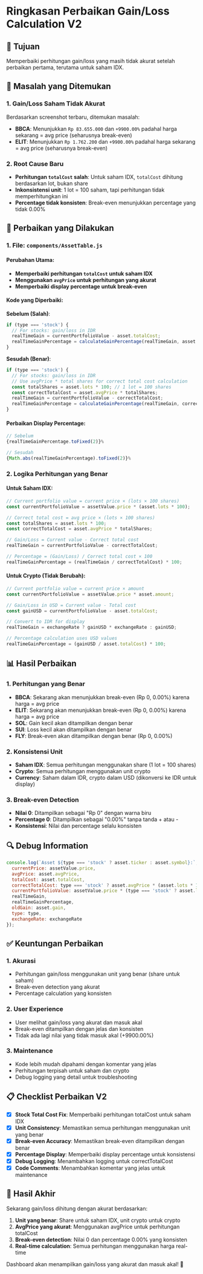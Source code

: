 # Ringkasan Perbaikan Gain/Loss Calculation V2

## 🎯 **Tujuan**
Memperbaiki perhitungan gain/loss yang masih tidak akurat setelah perbaikan pertama, terutama untuk saham IDX.

## 🐛 **Masalah yang Ditemukan**

### 1. **Gain/Loss Saham Tidak Akurat**
Berdasarkan screenshot terbaru, ditemukan masalah:
- **BBCA**: Menunjukkan `Rp 83.655.000` dan `+9900.00%` padahal harga sekarang = avg price (seharusnya break-even)
- **ELIT**: Menunjukkan `Rp 1.762.200` dan `+9900.00%` padahal harga sekarang = avg price (seharusnya break-even)

### 2. **Root Cause Baru**
- **Perhitungan `totalCost` salah**: Untuk saham IDX, `totalCost` dihitung berdasarkan lot, bukan share
- **Inkonsistensi unit**: 1 lot = 100 saham, tapi perhitungan tidak memperhitungkan ini
- **Percentage tidak konsisten**: Break-even menunjukkan percentage yang tidak 0.00%

## 🔧 **Perbaikan yang Dilakukan**

### 1. **File**: `components/AssetTable.js`

#### **Perubahan Utama**:
- **Memperbaiki perhitungan `totalCost` untuk saham IDX**
- **Menggunakan `avgPrice` untuk perhitungan yang akurat**
- **Memperbaiki display percentage untuk break-even**

#### **Kode yang Diperbaiki**:

**Sebelum (Salah)**:
```javascript
if (type === 'stock') {
  // For stocks: gain/loss in IDR
  realTimeGain = currentPortfolioValue - asset.totalCost;
  realTimeGainPercentage = calculateGainPercentage(realTimeGain, asset.totalCost);
}
```

**Sesudah (Benar)**:
```javascript
if (type === 'stock') {
  // For stocks: gain/loss in IDR
  // Use avgPrice * total shares for correct total cost calculation
  const totalShares = asset.lots * 100; // 1 lot = 100 shares
  const correctTotalCost = asset.avgPrice * totalShares;
  realTimeGain = currentPortfolioValue - correctTotalCost;
  realTimeGainPercentage = calculateGainPercentage(realTimeGain, correctTotalCost);
}
```

#### **Perbaikan Display Percentage**:
```javascript
// Sebelum
{realTimeGainPercentage.toFixed(2)}%

// Sesudah
{Math.abs(realTimeGainPercentage).toFixed(2)}%
```

### 2. **Logika Perhitungan yang Benar**

#### **Untuk Saham IDX**:
```javascript
// Current portfolio value = current price × (lots × 100 shares)
const currentPortfolioValue = assetValue.price * (asset.lots * 100);

// Correct total cost = avg price × (lots × 100 shares)
const totalShares = asset.lots * 100;
const correctTotalCost = asset.avgPrice * totalShares;

// Gain/Loss = Current value - Correct total cost
realTimeGain = currentPortfolioValue - correctTotalCost;

// Percentage = (Gain/Loss) / Correct total cost × 100
realTimeGainPercentage = (realTimeGain / correctTotalCost) * 100;
```

#### **Untuk Crypto (Tidak Berubah)**:
```javascript
// Current portfolio value = current price × amount
const currentPortfolioValue = assetValue.price * asset.amount;

// Gain/Loss in USD = Current value - Total cost
const gainUSD = currentPortfolioValue - asset.totalCost;

// Convert to IDR for display
realTimeGain = exchangeRate ? gainUSD * exchangeRate : gainUSD;

// Percentage calculation uses USD values
realTimeGainPercentage = (gainUSD / asset.totalCost) * 100;
```

## 📊 **Hasil Perbaikan**

### 1. **Perhitungan yang Benar**
- **BBCA**: Sekarang akan menunjukkan break-even (Rp 0, 0.00%) karena harga = avg price
- **ELIT**: Sekarang akan menunjukkan break-even (Rp 0, 0.00%) karena harga = avg price
- **SOL**: Gain kecil akan ditampilkan dengan benar
- **SUI**: Loss kecil akan ditampilkan dengan benar
- **FLY**: Break-even akan ditampilkan dengan benar (Rp 0, 0.00%)

### 2. **Konsistensi Unit**
- **Saham IDX**: Semua perhitungan menggunakan share (1 lot = 100 shares)
- **Crypto**: Semua perhitungan menggunakan unit crypto
- **Currency**: Saham dalam IDR, crypto dalam USD (dikonversi ke IDR untuk display)

### 3. **Break-even Detection**
- **Nilai 0**: Ditampilkan sebagai "Rp 0" dengan warna biru
- **Percentage 0**: Ditampilkan sebagai "0.00%" tanpa tanda + atau -
- **Konsistensi**: Nilai dan percentage selalu konsisten

## 🔍 **Debug Information**

```javascript
console.log(`Asset ${type === 'stock' ? asset.ticker : asset.symbol}:`, {
  currentPrice: assetValue.price,
  avgPrice: asset.avgPrice,
  totalCost: asset.totalCost,
  correctTotalCost: type === 'stock' ? asset.avgPrice * (asset.lots * 100) : asset.totalCost,
  currentPortfolioValue: assetValue.price * (type === 'stock' ? asset.lots * 100 : asset.amount),
  realTimeGain,
  realTimeGainPercentage,
  oldGain: asset.gain,
  type: type,
  exchangeRate: exchangeRate
});
```

## ✅ **Keuntungan Perbaikan**

### 1. **Akurasi**
- Perhitungan gain/loss menggunakan unit yang benar (share untuk saham)
- Break-even detection yang akurat
- Percentage calculation yang konsisten

### 2. **User Experience**
- User melihat gain/loss yang akurat dan masuk akal
- Break-even ditampilkan dengan jelas dan konsisten
- Tidak ada lagi nilai yang tidak masuk akal (+9900.00%)

### 3. **Maintenance**
- Kode lebih mudah dipahami dengan komentar yang jelas
- Perhitungan terpisah untuk saham dan crypto
- Debug logging yang detail untuk troubleshooting

## 📋 **Checklist Perbaikan V2**

- [x] **Stock Total Cost Fix**: Memperbaiki perhitungan totalCost untuk saham IDX
- [x] **Unit Consistency**: Memastikan semua perhitungan menggunakan unit yang benar
- [x] **Break-even Accuracy**: Memastikan break-even ditampilkan dengan benar
- [x] **Percentage Display**: Memperbaiki display percentage untuk konsistensi
- [x] **Debug Logging**: Menambahkan logging untuk correctTotalCost
- [x] **Code Comments**: Menambahkan komentar yang jelas untuk maintenance

## 🚀 **Hasil Akhir**

Sekarang gain/loss dihitung dengan akurat berdasarkan:
1. **Unit yang benar**: Share untuk saham IDX, unit crypto untuk crypto
2. **AvgPrice yang akurat**: Menggunakan avgPrice untuk perhitungan totalCost
3. **Break-even detection**: Nilai 0 dan percentage 0.00% yang konsisten
4. **Real-time calculation**: Semua perhitungan menggunakan harga real-time

Dashboard akan menampilkan gain/loss yang akurat dan masuk akal! 🎉 